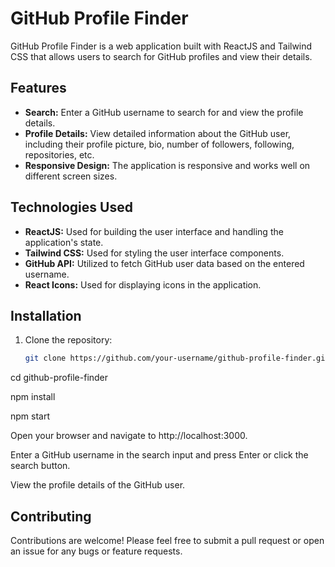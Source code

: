 # GitHub Profile Finder

GitHub Profile Finder is a web application built with ReactJS and Tailwind CSS that allows users to search for GitHub profiles and view their details.

## Features

- **Search:** Enter a GitHub username to search for and view the profile details.
- **Profile Details:** View detailed information about the GitHub user, including their profile picture, bio, number of followers, following, repositories, etc.
- **Responsive Design:** The application is responsive and works well on different screen sizes.

## Technologies Used

- **ReactJS:** Used for building the user interface and handling the application's state.
- **Tailwind CSS:** Used for styling the user interface components.
- **GitHub API:** Utilized to fetch GitHub user data based on the entered username.
- **React Icons:** Used for displaying icons in the application.

## Installation

1. Clone the repository:

   ```bash
   git clone https://github.com/your-username/github-profile-finder.git
   ```

cd github-profile-finder

npm install

npm start

Open your browser and navigate to http://localhost:3000.

Enter a GitHub username in the search input and press Enter or click the search button.

View the profile details of the GitHub user.

## Contributing

Contributions are welcome! Please feel free to submit a pull request or open an issue for any bugs or feature requests.

